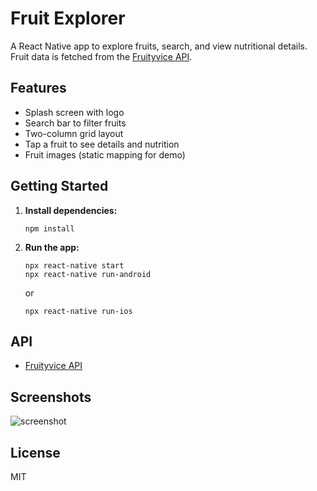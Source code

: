 # Fruit Explorer

A React Native app to explore fruits, search, and view nutritional details.  
Fruit data is fetched from the [Fruityvice API](https://www.fruityvice.com/).

## Features

- Splash screen with logo
- Search bar to filter fruits
- Two-column grid layout
- Tap a fruit to see details and nutrition
- Fruit images (static mapping for demo)

## Getting Started

1. **Install dependencies:**
   ```
   npm install
   ```

2. **Run the app:**
   ```
   npx react-native start
   npx react-native run-android
   ```
   or
   ```
   npx react-native run-ios
   ```

## API

- [Fruityvice API](https://www.fruityvice.com/api/fruit/all)

## Screenshots

![screenshot](https://upload.wikimedia.org/wikipedia/commons/6/6b/Bitmap_Icon_Fruit.png)

## License

MIT